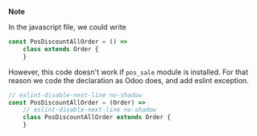 **Note**

In the javascript file, we could write

``` javascript
const PosDiscountAllOrder = () =>
    class extends Order {
    }
```

However, this code doesn't work if `pos_sale` module is installed. For
that reason we code the declaration as Odoo does, and add eslint
exception.

``` javascript
// eslint-disable-next-line no-shadow
const PosDiscountAllOrder = (Order) =>
    // eslint-disable-next-line no-shadow
    class PosDiscountAllOrder extends Order {
    }
```
